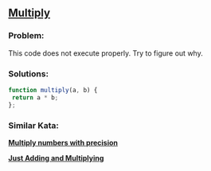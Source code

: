 ## [Multiply](https://www.codewars.com/kata/50654ddff44f800200000004/javascript)

### Problem:

This code does not execute properly. Try to figure out why.

### Solutions:

```javascript
function multiply(a, b) {
 return a * b;
};
```

### Similar Kata:

**[Multiply numbers with precision](https://www.codewars.com/kata/578f7189149935a2880000d5)**

**[Just Adding and Multiplying](https://www.codewars.com/kata/57b64627d2415635ac000529)**